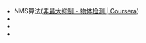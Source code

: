 - NMS算法([非最大抑制 - 物体检测 | Coursera](https://www.coursera.org/lecture/convolutional-neural-networks/non-max-suppression-dvrjH))
-
-
-